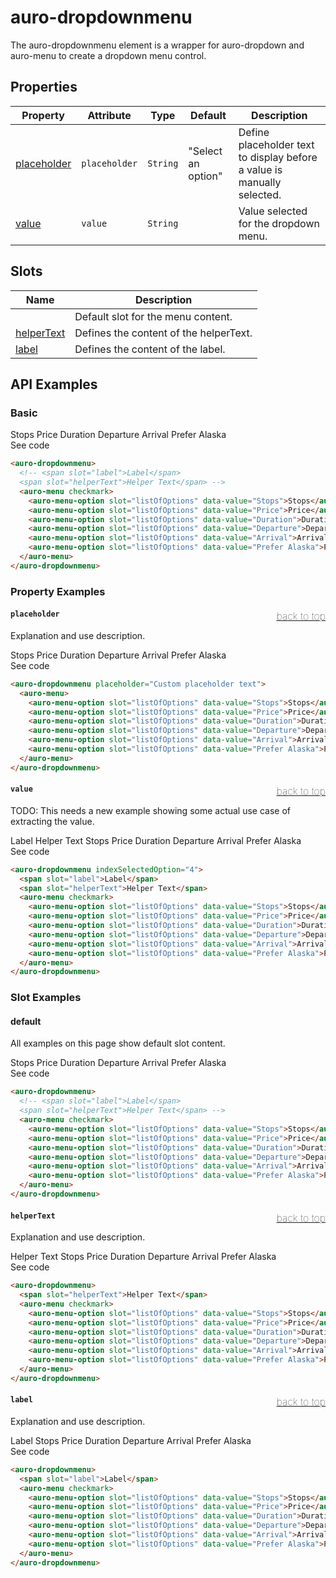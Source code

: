 

# auro-dropdownmenu

The auro-dropdownmenu element is a wrapper for auro-dropdown and auro-menu to create a dropdown menu control.

## Properties

| Property      | Attribute     | Type     | Default            | Description                                      |
|---------------|---------------|----------|--------------------|--------------------------------------------------|
| [placeholder](#placeholder) | `placeholder` | `String` | "Select an option" | Define placeholder text to display before a value is manually selected. |
| [value](#value)       | `value`       | `String` |                    | Value selected for the dropdown menu.            |

## Slots

| Name         | Description                            |
|--------------|----------------------------------------|
|              | Default slot for the menu content.     |
| [helperText](#helperText) | Defines the content of the helperText. |
| [label](#label)      | Defines the content of the label.      |

## API Examples

### Basic

<div class="twoColDemoRow">
  <div>
    <div class="exampleWrapper">
      <auro-dropdownmenu>
        <!-- <span slot="label">Label</span>
        <span slot="helperText">Helper Text</span> -->
        <auro-menu checkmark>
          <auro-menu-option slot="listOfOptions" data-value="Stops">Stops</auro-menu-option>
          <auro-menu-option slot="listOfOptions" data-value="Price">Price</auro-menu-option>
          <auro-menu-option slot="listOfOptions" data-value="Duration">Duration</auro-menu-option>
          <auro-menu-option slot="listOfOptions" data-value="Departure">Departure</auro-menu-option>
          <auro-menu-option slot="listOfOptions" data-value="Arrival">Arrival</auro-menu-option>
          <auro-menu-option slot="listOfOptions" data-value="Prefer Alaska">Prefer Alaska</auro-menu-option>
        </auro-menu>
      </auro-dropdownmenu>
    </div>
<auro-accordion lowProfile justifyRight>
  <span slot="trigger">See code</span>

```html
<auro-dropdownmenu>
  <!-- <span slot="label">Label</span>
  <span slot="helperText">Helper Text</span> -->
  <auro-menu checkmark>
    <auro-menu-option slot="listOfOptions" data-value="Stops">Stops</auro-menu-option>
    <auro-menu-option slot="listOfOptions" data-value="Price">Price</auro-menu-option>
    <auro-menu-option slot="listOfOptions" data-value="Duration">Duration</auro-menu-option>
    <auro-menu-option slot="listOfOptions" data-value="Departure">Departure</auro-menu-option>
    <auro-menu-option slot="listOfOptions" data-value="Arrival">Arrival</auro-menu-option>
    <auro-menu-option slot="listOfOptions" data-value="Prefer Alaska">Prefer Alaska</auro-menu-option>
  </auro-menu>
</auro-dropdownmenu>
```

</auro-accordion>

### Property Examples

#### <a name="placeholder"></a>`placeholder`<a href="#auro-dropdownmenu" style="float: right; font-size: 1rem; font-weight: 100;">back to top</a>
Explanation and use description.

<div class="exampleWrapper">
  <auro-dropdownmenu placeholder="Custom placeholder text">
    <auro-menu>
      <auro-menu-option slot="listOfOptions" data-value="Stops">Stops</auro-menu-option>
      <auro-menu-option slot="listOfOptions" data-value="Price">Price</auro-menu-option>
      <auro-menu-option slot="listOfOptions" data-value="Duration">Duration</auro-menu-option>
      <auro-menu-option slot="listOfOptions" data-value="Departure">Departure</auro-menu-option>
      <auro-menu-option slot="listOfOptions" data-value="Arrival">Arrival</auro-menu-option>
      <auro-menu-option slot="listOfOptions" data-value="Prefer Alaska">Prefer Alaska</auro-menu-option>
    </auro-menu>
  </auro-dropdownmenu>
</div>
<auro-accordion lowProfile justifyRight>
  <span slot="trigger">See code</span>

```html
<auro-dropdownmenu placeholder="Custom placeholder text">
  <auro-menu>
    <auro-menu-option slot="listOfOptions" data-value="Stops">Stops</auro-menu-option>
    <auro-menu-option slot="listOfOptions" data-value="Price">Price</auro-menu-option>
    <auro-menu-option slot="listOfOptions" data-value="Duration">Duration</auro-menu-option>
    <auro-menu-option slot="listOfOptions" data-value="Departure">Departure</auro-menu-option>
    <auro-menu-option slot="listOfOptions" data-value="Arrival">Arrival</auro-menu-option>
    <auro-menu-option slot="listOfOptions" data-value="Prefer Alaska">Prefer Alaska</auro-menu-option>
  </auro-menu>
</auro-dropdownmenu>
```

</auro-accordion>

#### <a name="value"></a>`value`<a href="#auro-dropdownmenu" style="float: right; font-size: 1rem; font-weight: 100;">back to top</a>
TODO: This needs a new example showing some actual use case of extracting the value.

<div class="exampleWrapper">
  <auro-dropdownmenu indexSelectedOption="4">
    <span slot="label">Label</span>
    <span slot="helperText">Helper Text</span>
    <auro-menu checkmark>
      <auro-menu-option slot="listOfOptions" data-value="Stops">Stops</auro-menu-option>
      <auro-menu-option slot="listOfOptions" data-value="Price">Price</auro-menu-option>
      <auro-menu-option slot="listOfOptions" data-value="Duration">Duration</auro-menu-option>
      <auro-menu-option slot="listOfOptions" data-value="Departure">Departure</auro-menu-option>
      <auro-menu-option slot="listOfOptions" data-value="Arrival">Arrival</auro-menu-option>
      <auro-menu-option slot="listOfOptions" data-value="Prefer Alaska">Prefer Alaska</auro-menu-option>
    </auro-menu>
  </auro-dropdownmenu>
</div>
<auro-accordion lowProfile justifyRight>
  <span slot="trigger">See code</span>

```html
<auro-dropdownmenu indexSelectedOption="4">
  <span slot="label">Label</span>
  <span slot="helperText">Helper Text</span>
  <auro-menu checkmark>
    <auro-menu-option slot="listOfOptions" data-value="Stops">Stops</auro-menu-option>
    <auro-menu-option slot="listOfOptions" data-value="Price">Price</auro-menu-option>
    <auro-menu-option slot="listOfOptions" data-value="Duration">Duration</auro-menu-option>
    <auro-menu-option slot="listOfOptions" data-value="Departure">Departure</auro-menu-option>
    <auro-menu-option slot="listOfOptions" data-value="Arrival">Arrival</auro-menu-option>
    <auro-menu-option slot="listOfOptions" data-value="Prefer Alaska">Prefer Alaska</auro-menu-option>
  </auro-menu>
</auro-dropdownmenu>
```

</auro-accordion>

### Slot Examples

#### default

All examples on this page show default slot content.

<div class="exampleWrapper">
  <auro-dropdownmenu>
    <!-- <span slot="label">Label</span>
    <span slot="helperText">Helper Text</span> -->
    <auro-menu checkmark>
      <auro-menu-option slot="listOfOptions" data-value="Stops">Stops</auro-menu-option>
      <auro-menu-option slot="listOfOptions" data-value="Price">Price</auro-menu-option>
      <auro-menu-option slot="listOfOptions" data-value="Duration">Duration</auro-menu-option>
      <auro-menu-option slot="listOfOptions" data-value="Departure">Departure</auro-menu-option>
      <auro-menu-option slot="listOfOptions" data-value="Arrival">Arrival</auro-menu-option>
      <auro-menu-option slot="listOfOptions" data-value="Prefer Alaska">Prefer Alaska</auro-menu-option>
    </auro-menu>
  </auro-dropdownmenu>
</div>
<auro-accordion lowProfile justifyRight>
  <span slot="trigger">See code</span>

```html
<auro-dropdownmenu>
  <!-- <span slot="label">Label</span>
  <span slot="helperText">Helper Text</span> -->
  <auro-menu checkmark>
    <auro-menu-option slot="listOfOptions" data-value="Stops">Stops</auro-menu-option>
    <auro-menu-option slot="listOfOptions" data-value="Price">Price</auro-menu-option>
    <auro-menu-option slot="listOfOptions" data-value="Duration">Duration</auro-menu-option>
    <auro-menu-option slot="listOfOptions" data-value="Departure">Departure</auro-menu-option>
    <auro-menu-option slot="listOfOptions" data-value="Arrival">Arrival</auro-menu-option>
    <auro-menu-option slot="listOfOptions" data-value="Prefer Alaska">Prefer Alaska</auro-menu-option>
  </auro-menu>
</auro-dropdownmenu>
```

</auro-accordion>

#### <a name="helperText"></a>`helperText`<a href="#auro-dropdownmenu" style="float: right; font-size: 1rem; font-weight: 100;">back to top</a>
Explanation and use description.

<div class="exampleWrapper">
  <auro-dropdownmenu>
    <span slot="helperText">Helper Text</span>
    <auro-menu checkmark>
      <auro-menu-option slot="listOfOptions" data-value="Stops">Stops</auro-menu-option>
      <auro-menu-option slot="listOfOptions" data-value="Price">Price</auro-menu-option>
      <auro-menu-option slot="listOfOptions" data-value="Duration">Duration</auro-menu-option>
      <auro-menu-option slot="listOfOptions" data-value="Departure">Departure</auro-menu-option>
      <auro-menu-option slot="listOfOptions" data-value="Arrival">Arrival</auro-menu-option>
      <auro-menu-option slot="listOfOptions" data-value="Prefer Alaska">Prefer Alaska</auro-menu-option>
    </auro-menu>
  </auro-dropdownmenu>
</div>
<auro-accordion lowProfile justifyRight>
  <span slot="trigger">See code</span>

```html
<auro-dropdownmenu>
  <span slot="helperText">Helper Text</span>
  <auro-menu checkmark>
    <auro-menu-option slot="listOfOptions" data-value="Stops">Stops</auro-menu-option>
    <auro-menu-option slot="listOfOptions" data-value="Price">Price</auro-menu-option>
    <auro-menu-option slot="listOfOptions" data-value="Duration">Duration</auro-menu-option>
    <auro-menu-option slot="listOfOptions" data-value="Departure">Departure</auro-menu-option>
    <auro-menu-option slot="listOfOptions" data-value="Arrival">Arrival</auro-menu-option>
    <auro-menu-option slot="listOfOptions" data-value="Prefer Alaska">Prefer Alaska</auro-menu-option>
  </auro-menu>
</auro-dropdownmenu>
```

</auro-accordion>

#### <a name="label"></a>`label`<a href="#auro-dropdownmenu" style="float: right; font-size: 1rem; font-weight: 100;">back to top</a>
Explanation and use description.

<div class="exampleWrapper">
  <auro-dropdownmenu>
    <span slot="label">Label</span>
    <auro-menu checkmark>
      <auro-menu-option slot="listOfOptions" data-value="Stops">Stops</auro-menu-option>
      <auro-menu-option slot="listOfOptions" data-value="Price">Price</auro-menu-option>
      <auro-menu-option slot="listOfOptions" data-value="Duration">Duration</auro-menu-option>
      <auro-menu-option slot="listOfOptions" data-value="Departure">Departure</auro-menu-option>
      <auro-menu-option slot="listOfOptions" data-value="Arrival">Arrival</auro-menu-option>
      <auro-menu-option slot="listOfOptions" data-value="Prefer Alaska">Prefer Alaska</auro-menu-option>
    </auro-menu>
  </auro-dropdownmenu>
</div>
<auro-accordion lowProfile justifyRight>
  <span slot="trigger">See code</span>

```html
<auro-dropdownmenu>
  <span slot="label">Label</span>
  <auro-menu checkmark>
    <auro-menu-option slot="listOfOptions" data-value="Stops">Stops</auro-menu-option>
    <auro-menu-option slot="listOfOptions" data-value="Price">Price</auro-menu-option>
    <auro-menu-option slot="listOfOptions" data-value="Duration">Duration</auro-menu-option>
    <auro-menu-option slot="listOfOptions" data-value="Departure">Departure</auro-menu-option>
    <auro-menu-option slot="listOfOptions" data-value="Arrival">Arrival</auro-menu-option>
    <auro-menu-option slot="listOfOptions" data-value="Prefer Alaska">Prefer Alaska</auro-menu-option>
  </auro-menu>
</auro-dropdownmenu>
```

</auro-accordion>

